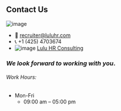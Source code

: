 ## Contact Us
![image](https://user-images.githubusercontent.com/5929388/221444306-dd72e8c0-9401-4905-9908-1bf55a935dc6.png)

* 📧 recruiter@luluhr.com
* 📞 +1 (425) 4703674
* <img class="inline w-5" style="margin:0" alt="image" src="https://user-images.githubusercontent.com/5929388/221443976-be2603ef-3403-4240-8425-629870cce5ba.png">   [Lulu HR Consulting](https://www.linkedin.com/company/lulu-hr-consulting)


### *We look forward to working with you*.

###### Work Hours: 
 * Mon-Fri 
   + 09:00 am – 05:00 pm



 
